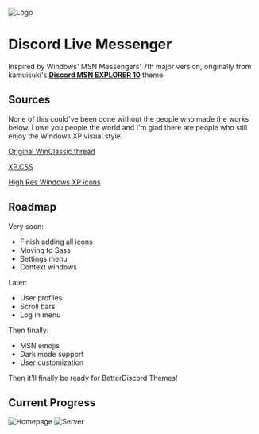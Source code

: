 
![Logo](https://cdn.discordapp.com/attachments/1181701173997228204/1181713427127865384/Beta.png?ex=65820f64&is=656f9a64&hm=2dcf95c9d695fb12bec1fc7c2bce45913ba8b54621663066de574a72d4786628&)

# Discord Live Messenger
Inspired by Windows' MSN Messengers' 7th major version, originally from kamuisuki's [**Discord MSN EXPLORER 10**](https://www.deviantart.com/kamuisuki/art/Discord-MSN-Explorer-10-theme-873282935) theme.

## Sources

None of this could've been done without the people who made the works below. I owe you people the world and I'm glad there are people who still enjoy the Windows XP visual style.

 [Original WinClassic thread](https://winclassic.net/thread/753/discord-classic-msn-theme)
 
 [XP.CSS](https://botoxparty.github.io/XP.css/)

 [High Res Windows XP icons](https://github.com/marchmountain/-Windows-XP-High-Resolution-Icon-Pack)
 
## Roadmap

Very soon:
- Finish adding all icons
- Moving to Sass
- Settings menu
- Context windows

Later:
- User profiles
- Scroll bars
- Log in menu

Then finally:
- MSN emojis
- Dark mode support
- User customization

Then it'll finally be ready for BetterDiscord Themes!

## Current Progress

![Homepage](https://cdn.discordapp.com/attachments/1181701173997228204/1181703677438861504/image.png?ex=6582064f&is=656f914f&hm=cc6231a3f3e02838f916f844240ec3b9208048382257b40b838e0cdf53f751c8&)
![Server](https://cdn.discordapp.com/attachments/1181701173997228204/1181702843065966712/image.png?ex=65820588&is=656f9088&hm=987e85d730a9a579225bfc87bb020ba2df73d76ea50b863701b03f0879e6cd47&)
